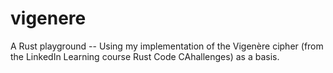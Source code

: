 # vigenere

A Rust playground -- Using my implementation of the Vigenère cipher (from the LinkedIn Learning course Rust Code CAhallenges) as a basis.
